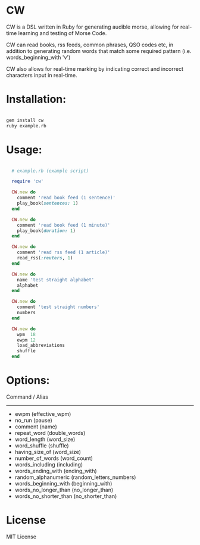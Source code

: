 # CW

CW is a DSL written in Ruby for generating audible morse, allowing for
real-time learning and testing of Morse Code.

CW can read books, rss feeds, common phrases, QSO codes etc, in
addition to generating random words that match some required pattern
(i.e. words_beginning_with 'v')

CW also allows for real-time marking by indicating correct and
incorrect characters input in real-time.

# Installation:

```sh

gem install cw
ruby example.rb

```

# Usage:

```ruby

  # example.rb (example script)

  require 'cw'

  CW.new do
    comment 'read book feed (1 sentence)'
    play_book(sentences: 1)
  end

  CW.new do
    comment 'read book feed (1 minute)'
    play_book(duration: 1)
  end

  CW.new do
    comment 'read rss feed (1 article)'
    read_rss(:reuters, 1)
  end

  CW.new do
    name 'test straight alphabet'
    alphabet
  end

  CW.new do
    comment 'test straight numbers'
    numbers
  end

  CW.new do
    wpm  18
    ewpm 12
    load_abbreviations
    shuffle
  end

```

# Options:

  Command /             Alias
  -------               -----
  -  ewpm                  (effective_wpm)
  -  no_run                (pause)
  -  comment               (name)
  -  repeat_word           (double_words)
  -  word_length           (word_size)
  -  word_shuffle          (shuffle)
  -  having_size_of        (word_size)
  -  number_of_words       (word_count)
  -  words_including       (including)
  -  words_ending_with     (ending_with)
  -  random_alphanumeric   (random_letters_numbers)
  -  words_beginning_with  (beginning_with)
  -  words_no_longer_than  (no_longer_than)
  -  words_no_shorter_than (no_shorter_than)

# License

MIT License
